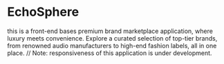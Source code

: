 # EchoSphere
this is a front-end bases premium brand marketplace application, where luxury meets convenience. Explore a curated selection of top-tier brands, from renowned audio manufacturers to high-end fashion labels, all in one place.
// Note: responsiveness of this application is under development. 

